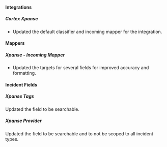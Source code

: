 
#### Integrations
##### Cortex Xpanse

- Updated the default classifier and incoming mapper for the integration.

#### Mappers
##### Xpanse - Incoming Mapper

- Updated the targets for several fields for improved accuracy and formatting.

#### Incident Fields
##### Xpanse Tags
Updated the field to be searchable.

##### Xpanse Provider
Updated the field to be searchable and to not be scoped to all incident types.

